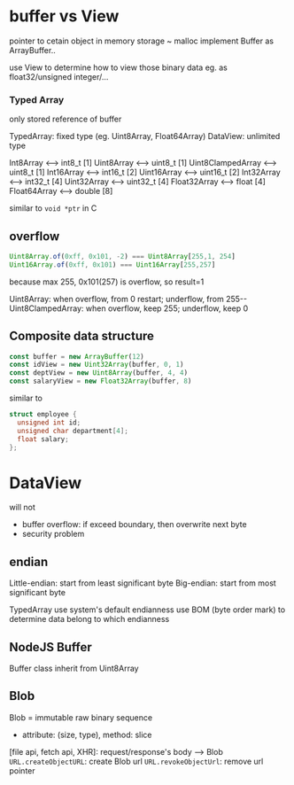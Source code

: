 # buffer vs View
pointer to cetain object in memory storage ~ malloc
implement Buffer as ArrayBuffer..

use View to determine how to view those binary data
  eg. as float32/unsigned integer/...

### Typed Array
only stored reference of buffer

TypedArray: fixed type (eg. Uint8Array, Float64Array)
DataView: unlimited type

Int8Array <--> int8_t [1]
Uint8Array <--> uint8_t [1]
Uint8ClampedArray <--> uint8_t [1]
Int16Array <--> int16_t [2]
Uint16Array <--> uint16_t [2]
Int32Array <--> int32_t [4]
Uint32Array <--> uint32_t [4]
Float32Array <--> float [4]
Float64Array <--> double [8]

similar to `void *ptr` in C

## overflow
```js
Uint8Array.of(0xff, 0x101, -2) === Uint8Array[255,1, 254]
Uint16Array.of(0xff, 0x101) === Uint16Array[255,257]
```
because max 255, 0x101(257) is overflow, so result=1

Uint8Array: when overflow, from 0 restart; underflow, from 255--
Uint8ClampedArray: when overflow, keep 255; underflow, keep 0

## Composite data structure
```js
const buffer = new ArrayBuffer(12)
const idView = new Uint32Array(buffer, 0, 1)
const deptView = new Uint8Array(buffer, 4, 4)
const salaryView = new Float32Array(buffer, 8)
```
similar to 
```c
struct employee {
  unsigned int id;
  unsigned char department[4];
  float salary;
};
```

# DataView
will not
- buffer overflow: if exceed boundary, then overwrite next byte
- security problem

## endian
Little-endian: start from least significant byte
Big-endian: start from most significant byte

TypedArray use system's default endianness
use BOM (byte order mark) to determine data belong to which endianness

## NodeJS Buffer
Buffer class inherit from Uint8Array

## Blob
Blob = immutable raw binary sequence
- attribute: (size, type), method: slice

[file api, fetch api, XHR]: request/response's body --> Blob
`URL.createObjectURL`: create Blob url
`URL.revokeObjectUrl`: remove url pointer






